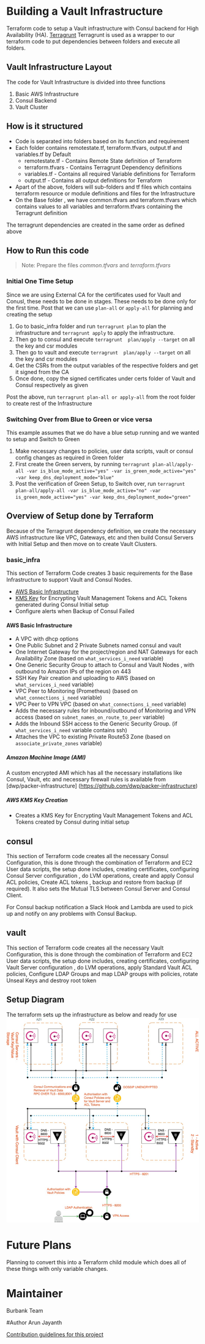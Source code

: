 # Building a Vault Infrastructure
Terraform code to setup a Vault infrastructure with Consul backend for High Availability (HA). [Terragrunt](https://github.com/gruntwork-io/terragrunt) Terragrunt is used as a wrapper to our terraform code to put dependencies between folders and execute all folders.

## Vault Infrastructure Layout
The code for Vault Infrastructure is divided into three functions
1. Basic AWS Infrastructure
2. Consul Backend
3. Vault Cluster

## How is it structured
* Code is separated into folders based on its function and requirement
* Each folder contains remotestate.tf, terraform.tfvars, output.tf and variables.tf by Default
    * remotestate.tf - Contains Remote State definition of Terraform
    * terraform.tfvars - Contains Terragrunt Dependency definitions
    * variables.tf - Contains all required Variable definitions for Terraform
    * output.tf - Contains all output definitions for Terraform
* Apart of the above, folders will sub-folders and tf files which contains terraform resource or module definitions and files for the Infrastructure
* On the Base folder , we have common.tfvars and terraform.tfvars which contains values to all variables and terraform.tfvars containing the Terragrunt definition

The terragrunt dependencies are created in the same order as defined above

## How to Run this code

> Note: Prepare the files *common.tfvars* and *terraform.tfvars*

### Initial One Time Setup
Since we are using External CA for the certificates used for Vault and Conusl, these needs to be done in stages. These needs to be done only for the first time. Post that we can use `plan-all` or `apply-all` for planning and creating the setup

1. Go to basic_infra folder and run `terragrunt plan` to plan the infrastructure and `terragrunt apply` to apply the infrastructure.
2. Then go to consul and execute `terragrunt  plan/apply --target` on all the key and csr modules
3. Then go to vault and execute `terragrunt  plan/apply --target` on all the key and csr modules
4. Get the CSRs from the output variables of the respective folders and get it signed from the CA
5. Once done, copy the signed certificates under certs folder of Vault and Consul respectively as given

Post the above, run `terragrunt plan-all or apply-all` from the root folder to create rest of the Infrastructure

### Switching Over from Blue to Green or vice versa
This example assumes that we do have a blue setup running and we wanted to setup and Switch to Green

1. Make necessary changes to policies, user data scripts, vault or consul config changes as required in Green folder
2. First create the Green servers, by running `terragrunt plan-all/apply-all -var is_blue_mode_active="yes" -var is_green_mode_active="yes" -var keep_dns_deployment_mode="blue"`
3. Post the verification of Green Setup, to Switch over, run
`terragrunt plan-all/apply-all -var is_blue_mode_active="no" -var is_green_mode_active="yes" -var keep_dns_deployment_mode="green"`


## Overview of Setup done by Terraform
Because of the Terragrunt dependency definition, we create the necessary AWS infrastructure like VPC, Gateways, etc and then build Consul Servers with Initial Setup and then move on to create Vault Clusters.

### basic_infra
This section of Terraform Code creates 3 basic requirements for the Base Infrastructure to support Vault and Consul Nodes.

* [AWS Basic Infrastructure](#AWSBasicInfrastructure)
* [KMS Key](#KMSKeyCreation) for Encrypting Vault Management Tokens and ACL Tokens generated during Consul Initial setup
* Configure alerts when Backup of Consul Failed

#### AWS Basic Infrastructure<a name="AWSBasicInfrastructure"></a>
* A VPC with dhcp options
* One Public Subnet and 2 Private Subnets named consul and vault
* One Internet Gateway for the project/region and NAT Gateways for each Availability Zone (based on `what_services_i_need` variable)
* One Generic Security Group to attach to Consul and Vault Nodes , with outbound to Amazon IPs of the region on 443
* SSH Key Pair creation and uploading to AWS (based on `what_services_i_need` variable)
* VPC Peer to Monitoring (Prometheus) (based on `what_connections_i_need` variable)
* VPC Peer to VPN VPC (based on `what_connections_i_need` variable)
* Adds the necessary rules for inbound/outbound of Monitoring and VPN access (based on `subnet_names_on_route_to_peer` variable)
* Adds the Inbound SSH access to the Generic Security Group. (if `what_services_i_need` variable contains ssh)
* Attaches the VPC to existing Private Route53 Zone (based on `associate_private_zones` variable)

##### Amazon Machine Image (AMI)
A custom encrypted AMI which has all the necessary installations like Consul, Vault, etc and necessary firewall rules is available from [dwp/packer-infrastructure] (https://github.com/dwp/packer-infrastructure)

##### AWS KMS Key Creation<a name="KMSKeyCreation"></a>
* Creates a KMS Key for Encrypting Vault Management Tokens and ACL Tokens created by Consul during initial setup


## consul
This section of Terraform code creates all the necessary Consul Configuration, this is done through the combination of Terraform and EC2 User data scripts, the setup done includes, creating certificates, configuring Consul Server configuration , do LVM operations, create and apply Consul ACL policies, Create ACL tokens , backup and restore from backup (if required). It also sets the Mutual TLS between Consul Server and Consul Client.

For Consul backup notification a Slack Hook and Lambda are used to pick up and notify on any problems with Consul Backup.

## vault
This section of Terraform code creates all the necessary Vault Configuration, this is done through the combination of Terraform and EC2 User data scripts, the setup done includes, creating certificates, configuring Vault Server configuration , do LVM operations, apply Standard Vault ACL policies, Configure LDAP Groups and map LDAP groups with policies, rotate Unseal Keys and destroy root token

## Setup Diagram
The terraform sets up the infrastructure as below and ready for use
![Vault Setup](./github-diagram.jpg)

# Future Plans
Planning to convert this into a Terraform child module which does all of these things with only variable changes.

# Maintainer
Burbank Team

#Author
Arun Jayanth

[Contribution guidelines for this project](./CONTRIBUTING.md)

